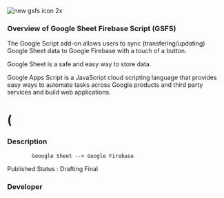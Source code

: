 

![new gsfs icon 2x](https://cloud.githubusercontent.com/assets/19171147/26663754/eb075894-465a-11e7-91f2-60d43190c3db.png)
### Overview of Google Sheet Firebase Script (GSFS)
 
The Google Script add-on allows users to sync (transfering/updating) Google Sheet data to Google Firebase with a touch of a button. 

Google Sheet is a safe and easy way to store data.

Google Apps Script is a JavaScript cloud scripting language that provides easy ways to automate tasks across Google products and third party services and build web applications.

# (
### Description

            Gooogle Sheet --> Google Firebase




Published Status : Drafting Final

### Developer



